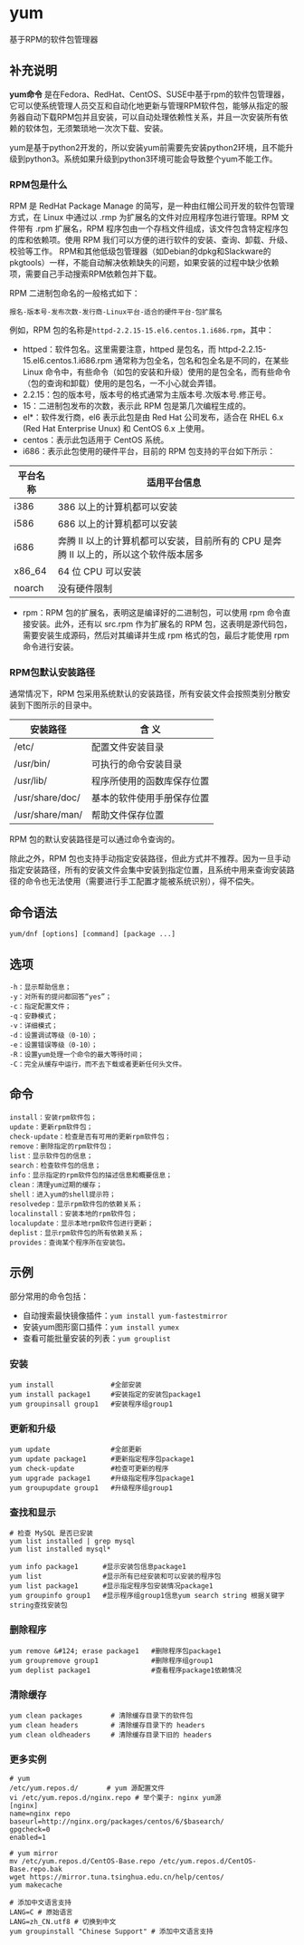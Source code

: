 yum
===

基于RPM的软件包管理器

## 补充说明

**yum命令** 是在Fedora、RedHat、CentOS、SUSE中基于rpm的软件包管理器，它可以使系统管理人员交互和自动化地更新与管理RPM软件包，能够从指定的服务器自动下载RPM包并且安装，可以自动处理依赖性关系，并且一次安装所有依赖的软体包，无须繁琐地一次次下载、安装。

yum是基于python2开发的，所以安装yum前需要先安装python2环境，且不能升级到python3。系统如果升级到python3环境可能会导致整个yum不能工作。

### RPM包是什么

RPM 是 RedHat Package Manage 的简写，是一种由红帽公司开发的软件包管理方式，在 Linux 中通过以 .rmp 为扩展名的文件对应用程序包进行管理。RPM 文件带有 .rpm 扩展名，RPM 程序包由一个存档文件组成，该文件包含特定程序包的库和依赖项。使用 RPM 我们可以方便的进行软件的安装、查询、卸载、升级、校验等工作。
RPM和其他低级包管理器（如Debian的dpkg和Slackware的pkgtools）一样，不能自动解决依赖缺失的问题，如果安装的过程中缺少依赖项，需要自己手动搜索RPM依赖包并下载。

RPM 二进制包命名的一般格式如下：

```
报名-版本号-发布次数-发行商-Linux平台-适合的硬件平台-包扩展名
```

例如，RPM 包的名称是`httpd-2.2.15-15.el6.centos.1.i686.rpm`，其中：

* httped：软件包名。这里需要注意，httped 是包名，而 httpd-2.2.15-15.el6.centos.1.i686.rpm 通常称为包全名，包名和包全名是不同的，在某些 Linux 命令中，有些命令（如包的安装和升级）使用的是包全名，而有些命令（包的查询和卸载）使用的是包名，一不小心就会弄错。
* 2.2.15：包的版本号，版本号的格式通常为主版本号.次版本号.修正号。
* 15：二进制包发布的次数，表示此 RPM 包是第几次编程生成的。
* el*：软件发行商，el6 表示此包是由 Red Hat 公司发布，适合在 RHEL 6.x (Red Hat Enterprise Unux) 和 CentOS 6.x 上使用。
* centos：表示此包适用于 CentOS 系统。
* i686：表示此包使用的硬件平台，目前的 RPM 包支持的平台如下所示：

| 平台名称 | 适用平台信息                                                 |
| -------- | ------------------------------------------------------------ |
| i386     | 386 以上的计算机都可以安装                                   |
| i586     | 686 以上的计算机都可以安装                                   |
| i686     | 奔腾 II 以上的计算机都可以安装，目前所有的 CPU 是奔腾 II 以上的，所以这个软件版本居多 |
| x86_64   | 64 位 CPU 可以安装                                           |
| noarch   | 没有硬件限制                                                 |

- rpm：RPM 包的扩展名，表明这是编译好的二进制包，可以使用 rpm 命令直接安装。此外，还有以 src.rpm 作为扩展名的 RPM 包，这表明是源代码包，需要安装生成源码，然后对其编译并生成 rpm 格式的包，最后才能使用 rpm 命令进行安装。

### RPM包默认安装路径

通常情况下，RPM 包采用系统默认的安装路径，所有安装文件会按照类别分散安装到下图所示的目录中。

| 安装路径        | 含 义                      |
| --------------- | -------------------------- |
| /etc/           | 配置文件安装目录           |
| /usr/bin/       | 可执行的命令安装目录       |
| /usr/lib/       | 程序所使用的函数库保存位置 |
| /usr/share/doc/ | 基本的软件使用手册保存位置 |
| /usr/share/man/ | 帮助文件保存位置           |

RPM 包的默认安装路径是可以通过命令查询的。

除此之外，RPM 包也支持手动指定安装路径，但此方式并不推荐。因为一旦手动指定安装路径，所有的安装文件会集中安装到指定位置，且系统中用来查询安装路径的命令也无法使用（需要进行手工配置才能被系统识别），得不偿失。

## 命令语法

```shell
yum/dnf [options] [command] [package ...]
```

## 选项

```shell
-h：显示帮助信息；
-y：对所有的提问都回答“yes”；
-c：指定配置文件；
-q：安静模式；
-v：详细模式；
-d：设置调试等级（0-10）；
-e：设置错误等级（0-10）；
-R：设置yum处理一个命令的最大等待时间；
-C：完全从缓存中运行，而不去下载或者更新任何头文件。
```

## 命令

```shell
install：安装rpm软件包；
update：更新rpm软件包；
check-update：检查是否有可用的更新rpm软件包；
remove：删除指定的rpm软件包；
list：显示软件包的信息；
search：检查软件包的信息；
info：显示指定的rpm软件包的描述信息和概要信息；
clean：清理yum过期的缓存；
shell：进入yum的shell提示符；
resolvedep：显示rpm软件包的依赖关系；
localinstall：安装本地的rpm软件包；
localupdate：显示本地rpm软件包进行更新；
deplist：显示rpm软件包的所有依赖关系；
provides：查询某个程序所在安装包。
```

## 示例

部分常用的命令包括：

*   自动搜索最快镜像插件：`yum install yum-fastestmirror`
*   安装yum图形窗口插件：`yum install yumex`
*   查看可能批量安装的列表：`yum grouplist`

### 安装

```shell
yum install              #全部安装
yum install package1     #安装指定的安装包package1
yum groupinsall group1   #安装程序组group1
```

### 更新和升级

```shell
yum update               #全部更新
yum update package1      #更新指定程序包package1
yum check-update         #检查可更新的程序
yum upgrade package1     #升级指定程序包package1
yum groupupdate group1   #升级程序组group1
```

### 查找和显示

```shell
# 检查 MySQL 是否已安装
yum list installed | grep mysql
yum list installed mysql*

yum info package1      #显示安装包信息package1
yum list               #显示所有已经安装和可以安装的程序包
yum list package1      #显示指定程序包安装情况package1
yum groupinfo group1   #显示程序组group1信息yum search string 根据关键字string查找安装包
```

### 删除程序

```shell
yum remove &#124; erase package1   #删除程序包package1
yum groupremove group1             #删除程序组group1
yum deplist package1               #查看程序package1依赖情况
```

### 清除缓存

```shell
yum clean packages       # 清除缓存目录下的软件包
yum clean headers        # 清除缓存目录下的 headers
yum clean oldheaders     # 清除缓存目录下旧的 headers
```

### 更多实例

```shell
# yum
/etc/yum.repos.d/       # yum 源配置文件
vi /etc/yum.repos.d/nginx.repo # 举个栗子: nginx yum源
[nginx]
name=nginx repo
baseurl=http://nginx.org/packages/centos/6/$basearch/
gpgcheck=0
enabled=1

# yum mirror
mv /etc/yum.repos.d/CentOS-Base.repo /etc/yum.repos.d/CentOS-Base.repo.bak
wget https://mirror.tuna.tsinghua.edu.cn/help/centos/
yum makecache

# 添加中文语言支持
LANG=C # 原始语言
LANG=zh_CN.utf8 # 切换到中文
yum groupinstall "Chinese Support" # 添加中文语言支持
```



